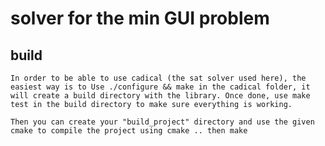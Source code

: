 # solver for the min GUI problem

## build
    In order to be able to use cadical (the sat solver used here), the easiest way is to Use ./configure && make in the cadical folder, it will create a build directory with the library. Once done, use make test in the build directory to make sure everything is working.

    Then you can create your "build_project" directory and use the given cmake to compile the project using cmake .. then make
